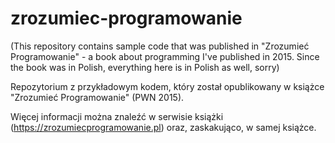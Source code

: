 # zrozumiec-programowanie
(This repository contains sample code that was published in "Zrozumieć
Programowanie" - a book about programming I've published in 2015. Since the book
was in Polish, everything here is in Polish as well, sorry)

Repozytorium z przykładowym kodem, który został opublikowany w książce
"Zrozumieć Programowanie" (PWN 2015).

Więcej informacji można znaleźć w serwisie książki (https://zrozumiecprogramowanie.pl)
oraz, zaskakująco, w samej książce.

